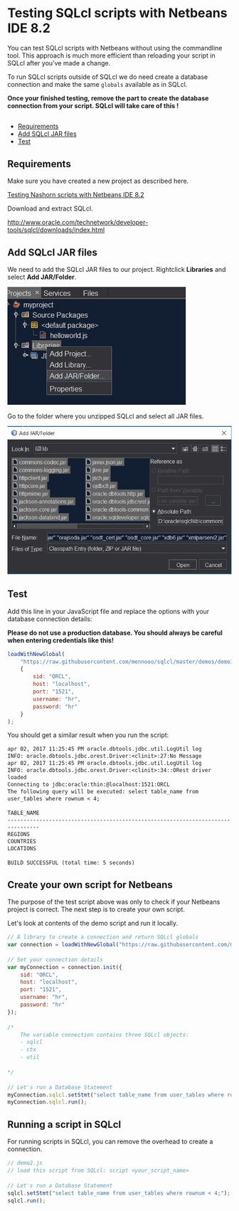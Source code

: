 # Testing SQLcl scripts with Netbeans IDE 8.2

You can test SQLcl scripts with Netbeans without using the commandline tool.
This approach is much more efficient than reloading your script in SQLcl after you've made a change.

To run SQLcl scripts outside of SQLcl we do need create a database connection and make the same `globals` available as in SQLcl.

**Once your finished testing, remove the part to create the database connection from your script. SQLcl will take care of this
!**

## 

* [Requirements](#requirements)
* [Add SQLcl JAR files](#add-sqlcl-jar-files)
* [Test](#test)

## Requirements
Make sure you have created a new project as described here.

[Testing Nashorn scripts with Netbeans IDE 8.2](netbeans.md)

Download and extract SQLcl.

http://www.oracle.com/technetwork/developer-tools/sqlcl/downloads/index.html

## Add SQLcl JAR files
We need to add the SQLcl JAR files to our project.
Rightclick **Libraries** and select **Add JAR/Folder**.

![Add SQLcl libraries](../img/add_jars.png)

Go to the folder where you unzipped SQLcl and select all JAR files.

![Add SQLcl libraries](../img/select_jars.PNG)

## Test 
Add this line in your JavaScript file and replace the options with your database connection details:

**Please do not use a production database. You should always be careful when entering credentials like this!**
```javascript
loadWithNewGlobal(
    "https://raw.githubusercontent.com/mennooo/sqlcl/master/demos/demo1.js", 
    {
        sid: "ORCL",
        host: "localhost",
        port: "1521",
        username: "hr",
        password: "hr"
    }
);
```

You should get a similar result when you run the script:

```
apr 02, 2017 11:25:45 PM oracle.dbtools.jdbc.util.LogUtil log
INFO: oracle.dbtools.jdbc.orest.Driver:<clinit>:27:No Message
apr 02, 2017 11:25:45 PM oracle.dbtools.jdbc.util.LogUtil log
INFO: oracle.dbtools.jdbc.orest.Driver:<clinit>:34::ORest driver loaded
Connecting to jdbc:oracle:thin:@localhost:1521:ORCL
The following query will be executed: select table_name from user_tables where rownum < 4;

TABLE_NAME                                                                      
--------------------------------------------------------------------------------
REGIONS
COUNTRIES
LOCATIONS

BUILD SUCCESSFUL (total time: 5 seconds)
```

## Create your own script for Netbeans

The purpose of the test script above was only to check if your Netbeans project is correct. The next step is to create your own script.

Let's look at contents of the demo script and run it locally.

```javascript
// A library to create a connection and return SQLcl globals
var connection = loadWithNewGlobal("https://raw.githubusercontent.com/mennooo/sqlcl/master/lib/connection.js");

// Set your connection details
var myConnection = connection.init({
    sid: "ORCL",
    host: "localhost",
    port: "1521",
    username: "hr",
    password: "hr"
});

/*
    The variable connection contains three SQLcl objects:
    - sqlcl
    - ctx
    - util
    
*/

// Let's run a Database Statement
myConnection.sqlcl.setStmt("select table_name from user_tables where rownum < 4;");
myConnection.sqlcl.run();
```

## Running a script in SQLcl

For running scripts in SQLcl, you can remove the overhead to create a connection.

```javascript
// demo2.js
// load this script from SQLcl: script <your_script_name>

// Let's run a Database Statement
sqlcl.setStmt("select table_name from user_tables where rownum < 4;");
sqlcl.run();
```
